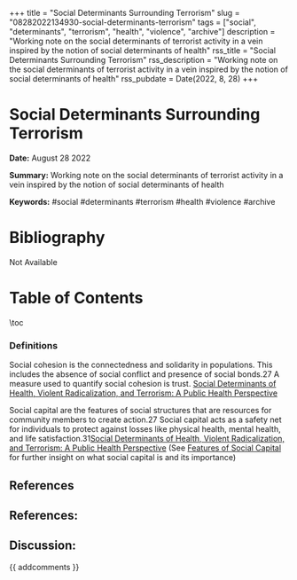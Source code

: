 +++
title = "Social Determinants Surrounding Terrorism"
slug = "08282022134930-social-determinants-terrorism"
tags = ["social", "determinants", "terrorism", "health", "violence", "archive"]
description = "Working note on the social determinants of terrorist activity in a vein inspired by the notion of social determinants of health"
rss_title = "Social Determinants Surrounding Terrorism"
rss_description = "Working note on the social determinants of terrorist activity in a vein inspired by the notion of social determinants of health"
rss_pubdate = Date(2022, 8, 28)
+++



Social Determinants Surrounding Terrorism
=========

**Date:** August 28 2022

**Summary:** Working note on the social determinants of terrorist activity in a vein inspired by the notion of social determinants of health

**Keywords:** #social #determinants #terrorism #health #violence #archive

Bibliography
==========

Not Available

Table of Contents
=========

\toc

### Definitions

Social cohesion is the connectedness and solidarity in populations. This includes the absence of social conflict and presence of social bonds.27 A measure used to quantify social cohesion is trust. [Social Determinants of Health, Violent Radicalization, and Terrorism: A Public Health Perspective](/08192022115354-health-terrorism-factors.md)

Social capital are the features of social structures that are resources for community members to create action.27 Social capital acts as a safety net for individuals to protect against losses like physical health, mental health, and life satisfaction.31[Social Determinants of Health, Violent Radicalization, and Terrorism: A Public Health Perspective](/08192022115354-health-terrorism-factors.md) (See [Features of Social Capital](/08282022135955-social-capital.md) for further insight on what social capital is and its importance)

## References

## References:
## Discussion: 

{{ addcomments }}

